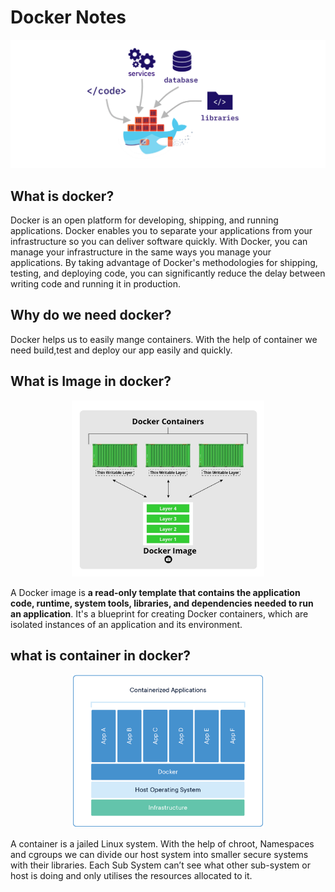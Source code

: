 # Docker Notes
    
![image.png](images/image.png)

## What is docker?

Docker is an open platform for developing, shipping, and running applications. Docker enables you to separate your applications from your infrastructure so you can deliver software quickly. With Docker, you can manage your infrastructure in the same ways you manage your applications. By taking advantage of Docker's methodologies for shipping, testing, and deploying code, you can significantly reduce the delay between writing code and running it in production.

## Why do we need docker?

Docker helps us to easily mange containers. With the help of container we need build,test and deploy our app easily and quickly. 

## What is Image in docker?
<center>
<img src="images/image%201.png" alt="image.png" style="zoom:30%;" />
</center>

A Docker image is **a read-only template that contains the application code, runtime, system tools, libraries, and dependencies needed to run an application**. It's a blueprint for creating Docker containers, which are isolated instances of an application and its environment.

## what is container in docker?
<center>
<img src="images/image%202.png" alt="image.png" style="zoom:30%;" />
</center>

A container is a jailed Linux system. With the help of chroot, Namespaces and cgroups we can divide our host system into smaller secure systems with their libraries. Each Sub System can’t see what other sub-system or host is doing and only utilises the resources allocated to it.

